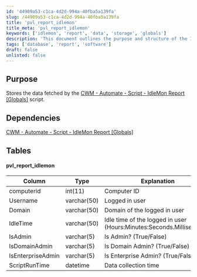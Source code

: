 ```yaml
---
id: '44909a53-c1ca-4d2d-994a-40fba5a139fa'
slug: /44909a53-c1ca-4d2d-994a-40fba5a139fa
title: 'pvl_report_idlemon'
title_meta: 'pvl_report_idlemon'
keywords: ['idlemon', 'report', 'data', 'storage', 'globals']
description: 'This document outlines the purpose and structure of the IdleMon Report Data Storage, detailing the dependencies, table structure, and column explanations for effective data management in ConnectWise Automate.'
tags: ['database', 'report', 'software']
draft: false
unlisted: false
---
```


## Purpose

Stores the data fetched by the [CWM - Automate - Script - IdleMon Report [Globals]](/docs/c6ea69e0-823f-4090-9894-2faf81ba8c46) script.

## Dependencies

[CWM - Automate - Script - IdleMon Report [Globals]](/docs/c6ea69e0-823f-4090-9894-2faf81ba8c46)

## Tables

#### pvl_report_idlemon

| Column              | Type          | Explanation                                                      |
|---------------------|---------------|------------------------------------------------------------------|
| computerid          | int(11)      | Computer ID                                                      |
| Username            | varchar(50)  | Logged in user                                                  |
| Domain              | varchar(50)  | Domain of the logged in user                                     |
| IdleTime            | varchar(50)  | Idle time of the logged in user (Hours:Minutes:Seconds.Milliseconds) |
| IsAdmin             | varchar(5)   | Is Admin? (True/False)                                         |
| IsDomainAdmin       | varchar(5)   | Is Domain Admin? (True/False)                                   |
| IsEnterpriseAdmin    | varchar(5)   | Is Enterprise Admin? (True/False)                               |
| ScriptRunTime       | datetime      | Data collection time                                            |

